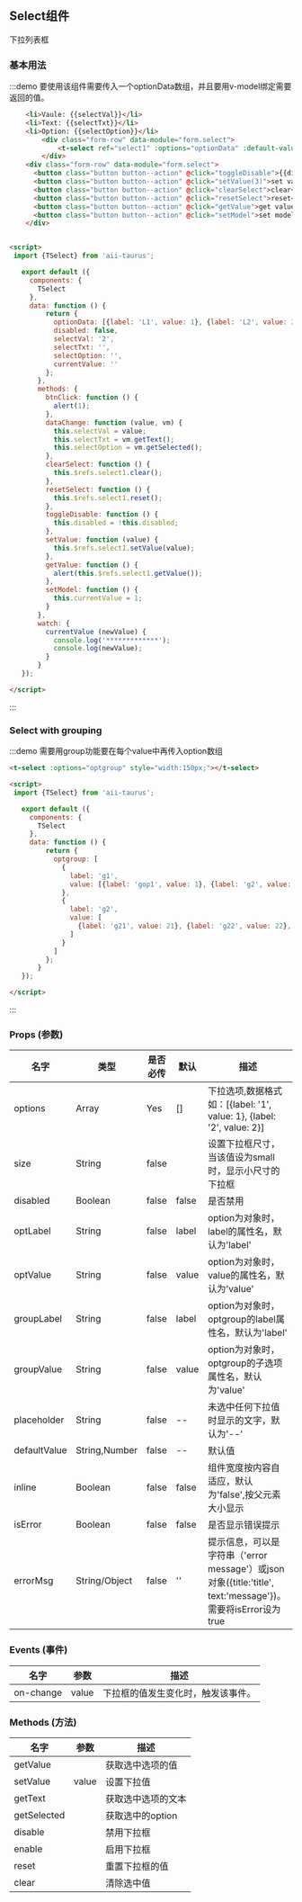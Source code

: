 <script>
 import {TSelect} from 'aii-taurus';

   export default ({
     components: {
       TSelect
     },
     data: function () {
         return {
           optionData: [{label: 'L1', value: 1}, {label: 'L2', value: 2}, {label: 'L3', value: 3}, {label: 'L4', value: 4}],
           optgroup: [
             {
               label: 'g1',
               value: [{label: 'gop1', value: 1}, {label: 'g2', value: 2}, {label: 'g3', value: 3}, {label: 'g4', value: 4}]
             },
             {
               label: 'g2',
               value: [
                 {label: 'g21', value: 21}, {label: 'g22', value: 22}, {label: 'g23', value: 23}, {label: 'g24', value: 24}
               ]
             }
           ],
           disabled: false,
           selectVal: '2',
           selectTxt: '',
           selectOption: '',
           currentValue: ''
         };
       },
       methods: {
         btnClick: function () {
           alert(1);
         },
         dataChange: function (value, vm) {
           this.selectVal = value;
           this.selectTxt = vm.getText();
           this.selectOption = vm.getSelected();
         },
         clearSelect: function () {
           this.$refs.select1.clear();
         },
         resetSelect: function () {
           this.$refs.select1.reset();
         },
         toggleDisable: function () {
           this.disabled = !this.disabled;
         },
         setValue: function (value) {
           this.$refs.select1.setValue(value);
         },
         getValue: function () {
           alert(this.$refs.select1.getValue());
         },
         setModel: function () {
           this.currentValue = 1;
         }
       },
       watch: {
         currentValue (newValue) {
           console.log('*************');
           console.log(newValue);
         }
       }
   });

</script>

## Select组件

下拉列表框

### 基本用法

:::demo 要使用该组件需要传入一个optionData数组，并且要用v-model绑定需要返回的值。

```html
    <li>Vaule: {{selectVal}}</li>
    <li>Text: {{selectTxt}}</li>
    <li>Option: {{selectOption}}</li>
		<div class="form-row" data-module="form.select">
			<t-select ref="select1" :options="optionData" :default-value="2" v-model="currentValue" :disabled="disabled" v-on:on-change="dataChange" style="width:150px;"></t-select>
		</div>
    <div class="form-row" data-module="form.select">
      <button class="button button--action" @click="toggleDisable">{{disabled ? 'enable' : 'disable'}}</button>
      <button class="button button--action" @click="setValue(3)">set value 3</button>
      <button class="button button--action" @click="clearSelect">clear</button>
      <button class="button button--action" @click="resetSelect">reset</button>
      <button class="button button--action" @click="getValue">get value</button>
      <button class="button button--action" @click="setModel">set model (1)</button>
    </div>


<script>
 import {TSelect} from 'aii-taurus';

   export default ({
     components: {
       TSelect
     },
     data: function () {
         return {
           optionData: [{label: 'L1', value: 1}, {label: 'L2', value: 2}, {label: 'L3', value: 3}, {label: 'L4', value: 4}],
           disabled: false,
           selectVal: '2',
           selectTxt: '',
           selectOption: '',
           currentValue: ''
         };
       },
       methods: {
         btnClick: function () {
           alert(1);
         },
         dataChange: function (value, vm) {
           this.selectVal = value;
           this.selectTxt = vm.getText();
           this.selectOption = vm.getSelected();
         },
         clearSelect: function () {
           this.$refs.select1.clear();
         },
         resetSelect: function () {
           this.$refs.select1.reset();
         },
         toggleDisable: function () {
           this.disabled = !this.disabled;
         },
         setValue: function (value) {
           this.$refs.select1.setValue(value);
         },
         getValue: function () {
           alert(this.$refs.select1.getValue());
         },
         setModel: function () {
           this.currentValue = 1;
         }
       },
       watch: {
         currentValue (newValue) {
           console.log('*************');
           console.log(newValue);
         }
       }
   });

</script>
```
:::

### Select with grouping

:::demo 需要用group功能要在每个value中再传入option数组

```html
<t-select :options="optgroup" style="width:150px;"></t-select>

<script>
 import {TSelect} from 'aii-taurus';

   export default ({
     components: {
       TSelect
     },
     data: function () {
         return {
           optgroup: [
             {
               label: 'g1',
               value: [{label: 'gop1', value: 1}, {label: 'g2', value: 2}, {label: 'g3', value: 3}, {label: 'g4', value: 4}]
             },
             {
               label: 'g2',
               value: [
                 {label: 'g21', value: 21}, {label: 'g22', value: 22}, {label: 'g23', value: 23}, {label: 'g24', value: 24}
               ]
             }
           ]
         };
       }
   });

</script>
```
:::

### Props \(参数\)

| 名字 | 类型 | 是否必传 | 默认 | 描述 |
| --- | --- | --- | --- | --- |
| options | Array | Yes | [] | 下拉选项,数据格式如：[{label: '1', value: 1}, {label: '2', value: 2}] |
| size | String | false |  | 设置下拉框尺寸，当该值设为small时，显示小尺寸的下拉框|
| disabled | Boolean | false | false | 是否禁用 |
| optLabel | String | false | label | option为对象时，label的属性名，默认为'label' |
| optValue | String | false | value | option为对象时，value的属性名，默认为'value' |
| groupLabel | String | false | label | option为对象时，optgroup的label属性名，默认为'label' |
| groupValue | String | false | value | option为对象时，optgroup的子选项属性名，默认为'value' |
| placeholder | String | false | -- | 未选中任何下拉值时显示的文字，默认为'--' |
| defaultValue | String,Number | false | -- | 默认值 |
| inline | Boolean | false | false | 组件宽度按内容自适应，默认为'false',按父元素大小显示 |
| isError | Boolean | false | false | 是否显示错误提示 |
| errorMsg | String/Object | false | '' | 提示信息，可以是字符串（'error message'）或json对象({title:'title', text:'message'})。需要将isError设为true |


### Events \(事件\)

| 名字 | 参数 | 描述 |
| --- | --- | --- |
| on-change | value | 下拉框的值发生变化时，触发该事件。 |


### Methods \(方法\)

| 名字 | 参数 | 描述 |
| --- | --- | --- |
| getValue |  | 获取选中选项的值 |
| setValue | value | 设置下拉值 |
| getText |  | 获取选中选项的文本 |
| getSelected |  | 获取选中的option |
| disable |  | 禁用下拉框 |
| enable |  | 启用下拉框 |
| reset |  | 重置下拉框的值 |
| clear |  | 清除选中值 |
